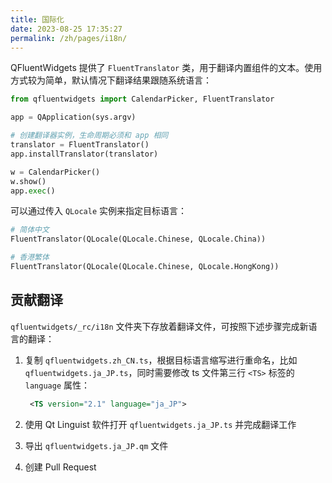 ```yaml
---
title: 国际化
date: 2023-08-25 17:35:27
permalink: /zh/pages/i18n/
---
```


QFluentWidgets 提供了 `FluentTranslator` 类，用于翻译内置组件的文本。使用方式较为简单，默认情况下翻译结果跟随系统语言：


```python
from qfluentwidgets import CalendarPicker, FluentTranslator

app = QApplication(sys.argv)

# 创建翻译器实例，生命周期必须和 app 相同
translator = FluentTranslator()
app.installTranslator(translator)

w = CalendarPicker()
w.show()
app.exec()
```


可以通过传入 `QLocale` 实例来指定目标语言：

```python
# 简体中文
FluentTranslator(QLocale(QLocale.Chinese, QLocale.China))

# 香港繁体
FluentTranslator(QLocale(QLocale.Chinese, QLocale.HongKong))
```


## 贡献翻译
`qfluentwidgets/_rc/i18n` 文件夹下存放着翻译文件，可按照下述步骤完成新语言的翻译：
1. 复制 `qfluentwidgets.zh_CN.ts`，根据目标语言缩写进行重命名，比如 `qfluentwidgets.ja_JP.ts`，同时需要修改 ts 文件第三行 `<TS>` 标签的 `language` 属性：

   ```xml
    <TS version="2.1" language="ja_JP">
   ```

2. 使用 Qt Linguist 软件打开 `qfluentwidgets.ja_JP.ts` 并完成翻译工作
3. 导出 `qfluentwidgets.ja_JP.qm` 文件
4. 创建 Pull Request